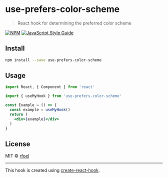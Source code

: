 # use-prefers-color-scheme

> React hook for determining the preferred color scheme

[![NPM](https://img.shields.io/npm/v/use-prefers-color-scheme.svg)](https://www.npmjs.com/package/use-prefers-color-scheme) [![JavaScript Style Guide](https://img.shields.io/badge/code_style-standard-brightgreen.svg)](https://standardjs.com)

## Install

```bash
npm install --save use-prefers-color-scheme
```

## Usage

```jsx
import React, { Component } from 'react'

import { useMyHook } from 'use-prefers-color-scheme'

const Example = () => {
  const example = useMyHook()
  return (
    <div>{example}</div>
  )
}
```

## License

MIT © [rfoel](https://github.com/rfoel)

---

This hook is created using [create-react-hook](https://github.com/hermanya/create-react-hook).
